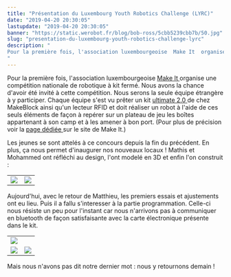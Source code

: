 ```yaml
---
title: "Présentation du Luxembourg Youth Robotics Challenge (LYRC)"
date: "2019-04-20 20:30:05"
lastupdate: "2019-04-20 20:30:05"
banner: "https://static.werobot.fr/blog/bob-ross/5cbb5239cbb7b/50.jpg"
slug: "presentation-du-luxembourg-youth-robotics-challenge-lyrc"
description: " 
Pour la première fois, l'association luxembourgeoise  Make It  organise une compétition nationale de robotique à kit fermé.
"
---
```

Pour la première fois, l'association luxembourgeoise <a href="https://www.makeit.lu"> Make It </a> organise une compétition nationale de robotique à kit fermé.
Nous avons la chance d'avoir été invité à cette compétition. Nous serons la seule équipe étrangère à y participer. 
Chaque équipe s'est vu prêter un kit <a href="https://www.makeblock.com/steam-kits/mbot-ultimate-2"> ultimate 2.0 </a> de chez MakeBlock ainsi qu'un lecteur RFID et doit réaliser un robot à l'aide de ces seuls éléments de façon à repérer sur un plateau de jeu les boîtes appartenant à son camp et à les amener à bon port. (Pour plus de précision voir la <a href="https://www.makeit.lu/?page_id=64"> page dédiée </a> sur le site de Make It.)

Les jeunes se sont attelés à ce concours depuis la fin du précédent. En plus, ça nous permet d'inaugurer nos nouveaux locaux !
Mathis et Mohammed ont réfléchi au design, l'ont modelé en 3D et enfin l'on construit :
<table>
<tr>
<td><img src="https://static.werobot.fr/blog/bob-ross/5cbb527fa0352/50.jpg"></td>
<td><img src="https://static.werobot.fr/blog/bob-ross/5cbb5273c1b55/50.jpg"></td>
</tr>
</table>

Aujourd'hui, avec le retour de Matthieu, les premiers essais et ajustements ont eu lieu. Puis il a fallu s'interesser à la partie programmation.
Celle-ci nous résiste un peu pour l'instant car nous n'arrivons pas à communiquer en bluetooth de façon satisfaisante avec la carte électronique présente dans le kit.

<table>
<tr>
<td colspan="2"><img src="https://static.werobot.fr/blog/bob-ross/5cbb524c52a7e/50.jpg"></td>
</tr>
<tr>
<td><img src="https://static.werobot.fr/blog/bob-ross/5cbb520745ef4/50.jpg"></td>
<td><img src="https://static.werobot.fr/blog/bob-ross/5cbb51cfdf030/50.jpg"></td>
</tr>
</table>


Mais nous n'avons pas dit notre dernier mot : nous y retournons demain !
    